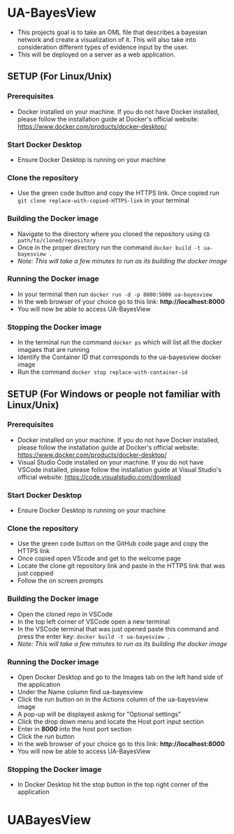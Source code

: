 # UA-BayesView
- This projects goal is to take an OML file that describes a bayesian network and create a visualization of it. This will also take into consideration different types of evidence input by the user. 
- This will be deployed on a server as a web application.


## SETUP (For Linux/Unix)
### Prerequisites
- Docker installed on your machine. If you do not have Docker installed, please follow the installation guide at Docker's official website: https://www.docker.com/products/docker-desktop/

### Start Docker Desktop
- Ensure Docker Desktop is running on your machine

### Clone the repository
- Use the green code button and copy the HTTPS link. Once copied run `git clone replace-with-copied-HTTPS-link` in your terminal

### Building the Docker image
- Navigate to the directory where you cloned the repository using  `CD path/to/cloned/repository`
- Once in the proper directory run the command `docker build -t ua-bayesview .`
- *Note: This will take a few minutes to run as its building the docker image*

### Running the Docker image
- In your terminal then run `docker run -d -p 8000:5000 ua-bayesview`
- In the web browser of your choice go to this link: **http://localhost:8000**
- You will now be able to access UA-BayesView

### Stopping the Docker image
- In the terminal run the command `docker ps` which will list all the docker imagaes that are running
- Identify the Container ID that corresponds to the ua-bayesview docker image
- Run the command `docker stop replace-with-container-id`


## SETUP (For Windows or people not familiar with Linux/Unix)
### Prerequisites
- Docker installed on your machine. If you do not have Docker installed, please follow the installation guide at Docker's official website: https://www.docker.com/products/docker-desktop/
- Visual Studio Code installed on your machine. If you do not have VSCode installed, please follow the installation guide at Visual Studio's official website: https://code.visualstudio.com/download

### Start Docker Desktop
- Ensure Docker Desktop is running on your machine

### Clone the repository
- Use the green code button on the GitHub code page and copy the HTTPS link
- Once copied open VScode and get to the welcome page
- Locate the clone git repository link and paste in the HTTPS link that was just coppied
- Follow the on screen prompts

### Building the Docker image
- Open the cloned repo in VSCode
- In the top left corner of VSCode open a new terminal
- In the VSCode terminal that was just opened paste this command and press the enter key: `docker build -t ua-bayesview .`
- *Note: This will take a few minutes to run as its building the docker image*

### Running the Docker image
- Open Docker Desktop and go to the Images tab on the left hand side of the application
- Under the Name column find ua-bayesview
- Click the run button on in the Actions column of the ua-bayesview image
- A pop-up will be displayed asking for "Optional settings"
- Click the drop down menu and locate the Host port input section
- Enter in **8000** into the host port section
- Click the run button
- In the web browser of your choice go to this link: **http://localhost:8000**
- You will now be able to access UA-BayesView

### Stopping the Docker image
- In Docker Desktop hit the stop button in the top right corner of the application

# UABayesView

